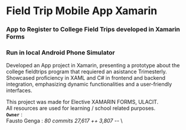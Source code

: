 # Field Trip Mobile App Xamarin
### App to Register to College Field Trips developed in Xamarin Forms

### Run in local Android Phone Simulator
Developed an App project in Xamarin, presenting a prototype about the college fieldtrips program that requiered an asistance Trimesterly.
Showcased proficiency in XAML and C# in frontend and backend integration, emphasizing dynamic functionalities and a user-friendly interfaces.

This project was made for Elective XAMARIN FORMS, ULACIT. \
All resources are used for learning / school related purposes. \
**`Owner`** : \
Fausto Genga : *80 commits    27,617 ++    3,807 --* \
